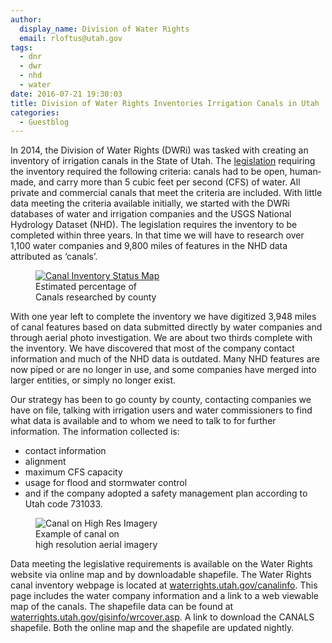 ```yaml
---
author:
  display_name: Division of Water Rights
  email: rloftus@utah.gov
tags:
  - dnr
  - dwr
  - nhd
  - water
date: 2016-07-21 19:30:03
title: Division of Water Rights Inventories Irrigation Canals in Utah
categories:
  - Guestblog
---
```


In 2014, the Division of Water Rights (DWRi) was tasked with creating an inventory of irrigation canals in the State of Utah. The [legislation](https://le.utah.gov/~2014/bills/static/HB0370.html) requiring the inventory required the following criteria: canals had to be open, human­ made, and carry more than 5 cubic feet per second (CFS) of water. All private and commercial canals that meet the criteria are included. With little data meeting the criteria available initially, we started with the DWRi databases of water and irrigation companies and the USGS National Hydrology Dataset (NHD). The legislation requires the inventory to be completed within three years. In that time we will have to research over 1,100 water companies and 9,800 miles of features in the NHD data attributed as ‘canals’.

<figure class="caption caption--right">
<a href="https://waterrights.utah.gov/canalinfo/20160714-CanalsPctContacted.jpg">
<img class="caption__image" src="{% link images/CanalInventory.jpg %}" alt="Canal Inventory Status Map" /></a>
<figcaption class="caption__text">Estimated percentage of<br/>Canals researched by county</figcaption>
</figure>

With one year left to complete the inventory we have digitized 3,948 miles of canal features based on data submitted directly by water companies and through aerial photo investigation. We are about two ­thirds complete with the inventory. We have discovered that most of the company contact information and much of the NHD data is outdated. Many NHD features are now piped or are no longer in use, and some companies have merged into larger entities, or simply no longer exist.

Our strategy has been to go county by county, contacting companies we have on file, talking with irrigation users and water commissioners to find what data is available and to whom we need to talk to for further information. The information collected is:

- contact information
- alignment
- maximum CFS capacity
- usage for flood and storm­water control
- and if the company adopted a safety management plan according to Utah code 73­10­33.

<figure class="caption caption--right">
<img class="caption__image" src="{% link images/CanalAerialImageryExample.jpg %}" alt="Canal on High Res Imagery" />
<figcaption class="caption__text">Example of canal on<br/>high resolution aerial imagery</figcaption>
</figure>

Data meeting the legislative requirements is available on the Water Rights website via online map and by downloadable shapefile. The Water Rights canal inventory webpage is located at [waterrights.utah.gov/canalinfo](https://waterrights.utah.gov/canalinfo/default.asp). This page includes the water company information and a link to a web viewable map of the canals. The shapefile data can be found at  [waterrights.utah.gov/gisinfo/wrcover.asp](https://waterrights.utah.gov/gisinfo/wrcover.asp). A link to download the CANALS shapefile. Both the online map and the shapefile are updated nightly.
